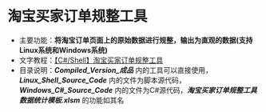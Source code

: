 # 淘宝买家订单规整工具
- 主要功能：**将淘宝订单页面上的原始数据进行规整，输出为直观的数据(支持Linux系统和Windows系统)**
- 文字教程：[【C#/Shell】淘宝买家订单规整工具](https://www.zjhcofi.com/2022/12/09/get-taobao-order/)
- 目录说明：***Compiled_Version_成品*** 内的工具可以直接使用，***Linux_Shell_Source_Code*** 内的文件为脚本源代码，***Windows_C#_Source_Code*** 内的文件为C#源代码，***淘宝买家订单规整工具数据统计模板.xlsm*** 的功能如其名
